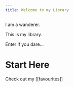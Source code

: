```yaml
---
title: Welcome to my Library
---
```


I am a wanderer.

This is my library.

Enter if you dare...

# Start Here

Check out my [[favourites]]

